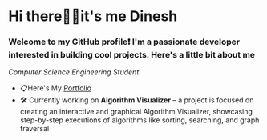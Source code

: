 # Hi there🙋‍♂️it's me Dinesh 
### Welcome to my GitHub profile❗ I'm a passionate developer interested in building cool projects. Here's a little bit about me
*Computer Science Engineering Student*
  - 📋Here's My <a href ="name">Portfolio</a>
 - 🛠️ Currently working on **Algorithm Visualizer** – a project is focused on creating an interactive and graphical Algorithm Visualizer, showcasing step-by-step executions of algorithms like sorting, searching, and graph traversal
 


